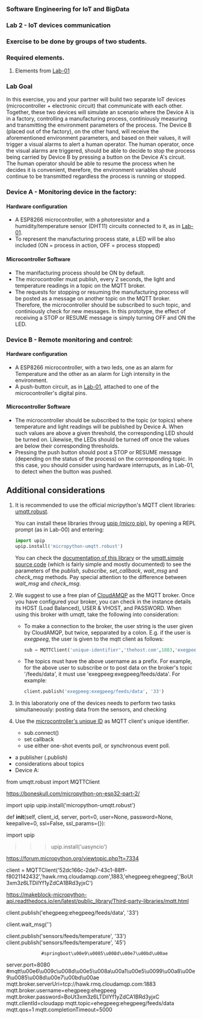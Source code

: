 
### Software Engineering for IoT and BigData

### Lab 2 - IoT devices communication

### Exercise to be done by groups of two students.

### Required elements.

1. Elements from [Lab-01]()

### Lab Goal

In this exercise, you and your partner will build two separate IoT devices (microcontroller + electronic circuit) that communicate with each other. Together, these two devices will simulate an scenario where the Device A is in a factory, controlling a manufacturing process, continiously measuring and transmitting the environment parameters of the process. The Device B (placed out of the factory), on the other hand, will receive the aforementioned environment parameters, and based on their values, it will trigger a visual alarms to alert a human operator. The human operator, once the visual alarms are triggered, should be able to decide to stop the process being carried by Device B by pressing a button on the Device A's circuit. The human operator should be able to resume the process when he decides it is convenient, therefore, the environment variables should continue to be transmitted regardless the process is running or stopped.


### Device A - Monitoring device in the factory:
#### Hardware configuration
- A ESP8266 microcontroller, with a photoresistor and a humidity/temperature sensor (DHT11) circuits connected to it, as in [Lab-01]().
- To represent the manufacturing process state, a LED will be also included (ON = process in action, OFF = process stopped)

#### Microcontroller Software
- The manifacturing process should be ON by default.
- The microcontroller must publish, every 2 seconds, the light and temperature readings in a topic on the MQTT broker.
- The requests for stopping or resuming the manufacturing process will be posted as a message on another topic on the MQTT broker. Therefore, the microcontroller should be subscribed to such topic, and continiously check for new messages. In this prototype, the effect of receiving a STOP or RESUME message is simply turning OFF and ON the LED.


### Device B - Remote monitoring and control:
#### Hardware configuration
- A ESP8266 microcontroller, with a two leds, one as an alarm for Temperature and the other as an alarm for Ligh intensity in the environment.
- A push-button circuit, as in [Lab-01](), attached to one of the microcontroller's digital pins.

#### Microcontroller Software
- The microcontroller should be subscribed to the topic (or topics) where temperature and light readings will be published by Device A. When such values are above a given threshold, the corresponding LED should be turned on. Likewise, the LEDs should be turned off once the values are below their corresponding thresholds.
- Pressing the push button should post a STOP or RESUME message (depending on the status of the process) on the corresponding topic. In this case, you should consider using hardware interruputs, as in Lab-01, to detect when the button was pushed.



## Additional considerations

1. It is recommended to use the official micripython's MQTT client libraries: [umqtt.robust](https://github.com/micropython/micropython-lib/tree/master/umqtt.robust).

	You can install these libraries throug [upip (micro pip)](https://docs.micropython.org/en/latest/reference/packages.html), by opening a REPL prompt (as in Lab-00) and entering:

	```python
	import upip
	upip.install('micropython-umqtt.robust')
	```

	You can check the [documentation of this library](https://pypi.org/project/micropython-umqtt.simple/) or the [umqtt.simple source code](https://github.com/micropython/micropython-lib/blob/master/umqtt.simple/umqtt/simple.py) (which is fairly simple and mostly documented) to see the parameters of the *publish*, *subscribe*, *set_callback*, *wait_msg* and *check_msg* methods. Pay special attention to the difference between *wait_msg* and *check_msg*.

2. We suggest to use a free plan of [CloudAMQP](https://www.cloudamqp.com/) as the MQTT broker. Once you have configured your broker, you can check in the instance details its HOST (Load Balanced), USER & VHOST, and PASSWORD. When using this broker with umqtt, take the following into consideration:
	- To make a connection to the broker, the user string is the user given by CloudAMQP, but twice, sepparated by a colon. E.g. if the user is *exegpeeg*, the user is given to the mqtt client as follows:

		```python
		sub = MQTTClient('unique-identifier','thehost.com',1883,'exegpeeg:exegpeeg','ThePassword')
		```
	- The topics must have the above username as a prefix. For example, for the above user to subscribe or to post data on the broker's topic '/feeds/data', it must use 'exegpeeg:exegpeeg/feeds/data'. For example:

		```python
		client.publish('exegpeeg:exegpeeg/feeds/data', '33')
		```

3. In this laboratoriy one of the devices needs to perform two tasks simultaneously: posting data from the sensors, and checking 

4. Use the [microcontroller's unique ID](https://docs.micropython.org/en/latest/library/machine.html) as MQTT client's unique identifier.






	- sub.connect()
	- set callback
	- use either one-shot events poll, or synchronous event poll.

- a publisher (.publish)
- considerations about topics
- Device A: 


 from umqtt.robust import MQTTClient

https://boneskull.com/micropython-on-esp32-part-2/

import upip
upip.install('micropython-umqtt.robust')

 def __init__(self, client_id, server, port=0, user=None, password=None, keepalive=0,
                 ssl=False, ssl_params={}):


import upip
>>> upip.install('uasyncio')                 
                 
https://forum.micropython.org/viewtopic.php?t=7334

                 
client = MQTTClient('52dc166c-2de7-43c1-88ff-f8021142432','hawk.rmq.cloudamqp.com',1883,'ehegpeeg:ehegpeeg','BoUt3xm3z6LTDilYf1yZdCA1BRd3yjxC')

https://makeblock-micropython-api.readthedocs.io/en/latest/public_library/Third-party-libraries/mqtt.html

client.publish('ehegpeeg:ehegpeeg/feeds/data', '33')

client.wait_msg('')

client.publish('sensors/feeds/temperature', '33')
client.publish('sensors/feeds/temperature', '45')      
                 
                 #springboot\u00e9\u0085\u008d\u00e7\u00bd\u00ae
server.port=8080
#mqtt\u00e6\u009c\u008d\u00e5\u008a\u00a1\u00e5\u0099\u00a8\u00e9\u0085\u008d\u00e7\u00bd\u00ae
mqtt.broker.serverUri=tcp://hawk.rmq.cloudamqp.com:1883
mqtt.broker.username=ehegpeeg:ehegpeeg
mqtt.broker.password=BoUt3xm3z6LTDilYf1yZdCA1BRd3yjxC
mqtt.clientId=cloudapp
mqtt.topic=ehegpeeg:ehegpeeg/feeds/data
mqtt.qos=1
mqtt.completionTimeout=5000